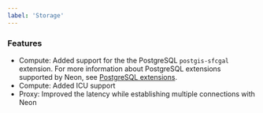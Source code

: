 ```yaml
---
label: 'Storage'
---
```


### Features

- Compute: Added support for the the PostgreSQL `postgis-sfcgal` extension. For more information about PostgreSQL extensions supported by Neon, see [PostgreSQL extensions](https://neon.tech/docs/reference/pg-extensions/).
- Compute: Added ICU support
- Proxy: Improved the latency while establishing multiple connections with Neon

